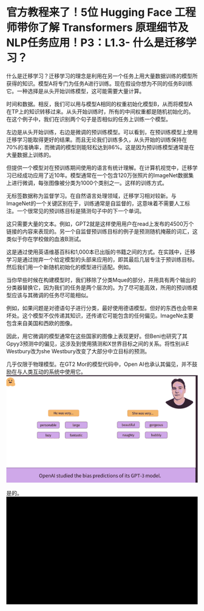 # 官方教程来了！5位 Hugging Face 工程师带你了解 Transformers 原理细节及NLP任务应用！P3：L1.3- 什么是迁移学习？ 

什么是迁移学习？迁移学习的理念是利用在另一个任务上用大量数据训练的模型所获得的知识。模型A将专门为任务A进行训练。现在假设你想为不同的任务B训练它。一种选择是从头开始训练模型，这可能需要大量计算。

时间和数据。相反，我们可以用与模型A相同的权重初始化模型B，从而将模型A在TP上的知识转移过来。从头开始训练时，所有的中间权重都是随机初始化的。在这个例子中，我们在识别两个句子是否相似的任务上训练一个模型。

左边是从头开始训练，右边是微调的预训练模型。可以看到，在预训练模型上使用迁移学习能取得更好的结果。而且无论我们训练多久，从头开始的训练保持在70%的准确率，而微调的模型则能轻松达到86%。这是因为预训练模型通常是在大量数据上训练的。

但提供一个模型对在预训练期间使用的语言有统计理解。在计算机视觉中，迁移学习已经成功应用了近10年。模型通常在一个包含120万张照片的ImageNet数据集上进行微调，每张图像被分类为1000个类别之一。这样的训练方式。

无标签数据称为监督学习。在自然语言处理领域，迁移学习相对较新。与ImageNet的一个关键区别在于，训练通常是自监督的，这意味着不需要人工标注。一个很常见的预训练目标是猜测句子中的下一个单词。

这只需要大量的文本。例如，GPT2就是这样使用用户在read上发布的4500万个链接的内容来表现的。另一个自监督预训练目标的例子是预测随机掩蔽的词汇，这类似于你在学校做的血液B测试。

这是通过使用英语维基百科和1,000本已出版的书籍之间的方式。在实践中，迁移学习是通过抛弃一个给定模型的头部来应用的，即其最后几层专注于预训练目标。然后我们用一个新随机初始化的模型进行适配。例如。

当你早些时候在构建模型时，我们移除了分类Mque的部分，并用具有两个输出的分类器替换它，因为我们的任务是两个层次的。为了尽可能高效，所用的预训练模型应该与其微调的任务尽可能相似。

例如，如果问题是对德语句子进行分类，最好使用德语模型。但好的东西也会带来坏处。这个模型不仅传递其知识，还传递它可能包含的任何偏见。ImageNe主要包含来自美国和西欧的图像。

因此，用它微调的模型通常在这些国家的图像上表现更好。但Beni也研究了其Gpyy3预测中的偏见，这涉及到使用猜测和X世界目标之间的关系。将性别从E Westbury改为she Westbury改变了大部分中立目标的预测。

几乎仅限于物理模型。在GT2 Mor的模型代码中，Open AI也承认其偏见，并不鼓励在与人类互动的系统中使用它。![](img/d4c722df1d794b9f140ba25884ae87c9_1.png)

是的。![](img/d4c722df1d794b9f140ba25884ae87c9_3.png)
